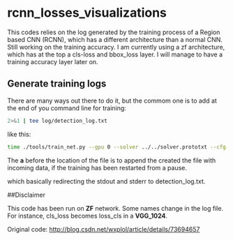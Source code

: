 # rcnn_losses_visualizations

This codes relies on the log generated by the training process of a Region based CNN (RCNN), which has a different architecture than a normal CNN. Still working on the training accuracy. I am currently using a zf architecture, which has at the top a cls-loss and bbox_loss layer. I will manage to have a training accuracy layer later on.

## Generate training logs

There are many ways out there to do it, but the commom one is to add at the end of you command line for training:

```bash
2>&1 | tee log/detection_log.txt
```
like this:

```bash
time ./tools/train_net.py --gpu 0 --solver ../../solver.prototxt --cfg ../../x.yml --weights ../../zf_iter_20.caffemodel --imdb imagenet_train --iter 20 2>&1 | tee -a log/my_modell.log
```
The __a__ before the location of the file is to append the created the file with incoming data, if the training has been restarted from a pause. 

which basically redirecting the stdout and stderr to detection_log.txt.

##Disclaimer

This code has been run on __ZF__ network. Some names change in the log file. For instance, cls\_loss becomes loss\_cls in a __VGG_1024__.

Original code: http://blog.csdn.net/wxplol/article/details/73694657
